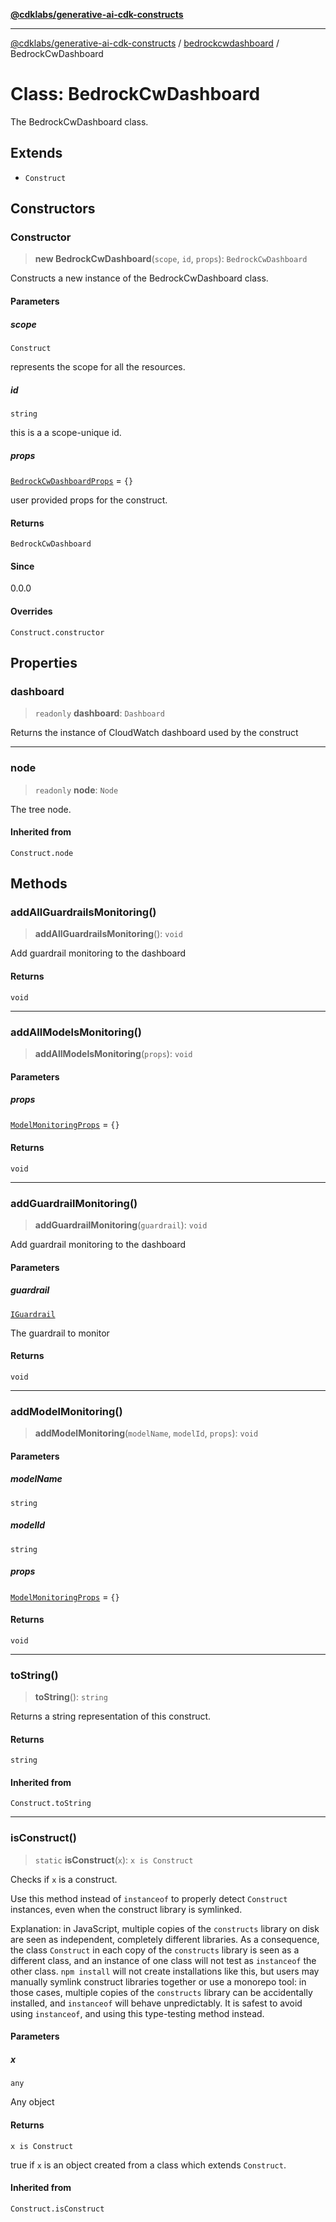 [**@cdklabs/generative-ai-cdk-constructs**](../../../../README.md)

***

[@cdklabs/generative-ai-cdk-constructs](../../../../README.md) / [bedrockcwdashboard](../README.md) / BedrockCwDashboard

# Class: BedrockCwDashboard

The BedrockCwDashboard class.

## Extends

- `Construct`

## Constructors

### Constructor

> **new BedrockCwDashboard**(`scope`, `id`, `props`): `BedrockCwDashboard`

Constructs a new instance of the BedrockCwDashboard class.

#### Parameters

##### scope

`Construct`

represents the scope for all the resources.

##### id

`string`

this is a a scope-unique id.

##### props

[`BedrockCwDashboardProps`](../interfaces/BedrockCwDashboardProps.md) = `{}`

user provided props for the construct.

#### Returns

`BedrockCwDashboard`

#### Since

0.0.0

#### Overrides

`Construct.constructor`

## Properties

### dashboard

> `readonly` **dashboard**: `Dashboard`

Returns the instance of CloudWatch dashboard used by the construct

***

### node

> `readonly` **node**: `Node`

The tree node.

#### Inherited from

`Construct.node`

## Methods

### addAllGuardrailsMonitoring()

> **addAllGuardrailsMonitoring**(): `void`

Add guardrail monitoring to the dashboard

#### Returns

`void`

***

### addAllModelsMonitoring()

> **addAllModelsMonitoring**(`props`): `void`

#### Parameters

##### props

[`ModelMonitoringProps`](../interfaces/ModelMonitoringProps.md) = `{}`

#### Returns

`void`

***

### addGuardrailMonitoring()

> **addGuardrailMonitoring**(`guardrail`): `void`

Add guardrail monitoring to the dashboard

#### Parameters

##### guardrail

[`IGuardrail`](../../bedrock/interfaces/IGuardrail.md)

The guardrail to monitor

#### Returns

`void`

***

### addModelMonitoring()

> **addModelMonitoring**(`modelName`, `modelId`, `props`): `void`

#### Parameters

##### modelName

`string`

##### modelId

`string`

##### props

[`ModelMonitoringProps`](../interfaces/ModelMonitoringProps.md) = `{}`

#### Returns

`void`

***

### toString()

> **toString**(): `string`

Returns a string representation of this construct.

#### Returns

`string`

#### Inherited from

`Construct.toString`

***

### isConstruct()

> `static` **isConstruct**(`x`): `x is Construct`

Checks if `x` is a construct.

Use this method instead of `instanceof` to properly detect `Construct`
instances, even when the construct library is symlinked.

Explanation: in JavaScript, multiple copies of the `constructs` library on
disk are seen as independent, completely different libraries. As a
consequence, the class `Construct` in each copy of the `constructs` library
is seen as a different class, and an instance of one class will not test as
`instanceof` the other class. `npm install` will not create installations
like this, but users may manually symlink construct libraries together or
use a monorepo tool: in those cases, multiple copies of the `constructs`
library can be accidentally installed, and `instanceof` will behave
unpredictably. It is safest to avoid using `instanceof`, and using
this type-testing method instead.

#### Parameters

##### x

`any`

Any object

#### Returns

`x is Construct`

true if `x` is an object created from a class which extends `Construct`.

#### Inherited from

`Construct.isConstruct`
